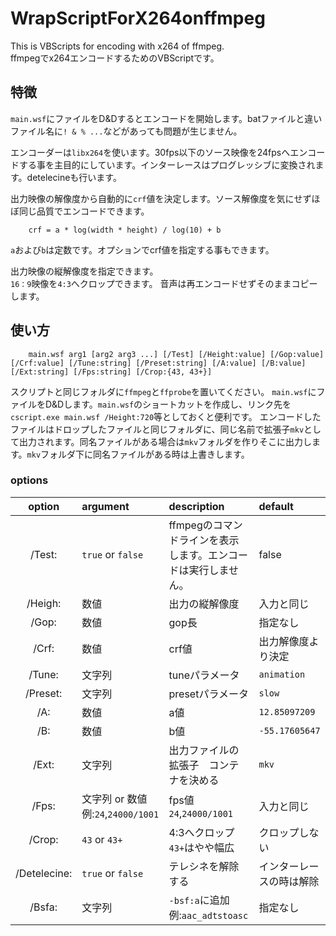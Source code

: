 # WrapScriptForX264onffmpeg
This is VBScripts for encoding with x264 of ffmpeg.  
ffmpegでx264エンコードするためのVBScriptです。  

## 特徴
`main.wsf`にファイルをD&Dするとエンコードを開始します。batファイルと違いファイル名に`! & % ...`などがあっても問題が生じません。  

エンコーダーは`libx264`を使います。30fps以下のソース映像を24fpsへエンコードする事を主目的にしています。インターレースはプログレッシブに変換されます。detelecineも行います。

出力映像の解像度から自動的に`crf`値を決定します。ソース解像度を気にせずほぼ同じ品質でエンコードできます。
~~~
    crf = a * log(width * height) / log(10) + b
~~~
`a`および`b`は定数です。オプションでcrf値を指定する事もできます。

出力映像の縦解像度を指定できます。  
`16：9`映像を`4:3`へクロップできます。
音声は再エンコードせずそのままコピーします。

## 使い方
~~~
    main.wsf arg1 [arg2 arg3 ...] [/Test] [/Height:value] [/Gop:value] [/Crf:value] [/Tune:string] [/Preset:string] [/A:value] [/B:value] [/Ext:string] [/Fps:string] [/Crop:{43, 43+}]
~~~
スクリプトと同じフォルダに`ffmpeg`と`ffprobe`を置いてください。
`main.wsf`にファイルをD&Dします。`main.wsf`のショートカットを作成し、リンク先を`cscript.exe main.wsf /Height:720`等としておくと便利です。
エンコードしたファイルはドロップしたファイルと同じフォルダに、同じ名前で拡張子`mkv`として出力されます。同名ファイルがある場合は`mkv`フォルダを作りそこに出力します。`mkv`フォルダ下に同名ファイルがある時は上書きします。

### options
| option | argument | description | default |
|:---:|:---|:---|:---|
|/Test: |`true` or `false` |ffmpegのコマンドラインを表示します。エンコードは実行しません。 |false |
|/Heigh: |数値 |出力の縦解像度 |入力と同じ |
|/Gop: |数値 |gop長 |指定なし |
|/Crf: |数値 |crf値 |出力解像度より決定 |
|/Tune: |文字列 |tuneパラメータ |`animation` |
|/Preset: |文字列 |presetパラメータ |`slow` |
|/A: |数値 |a値 |`12.85097209` |
|/B: |数値 |b値 |`-55.17605647` |
|/Ext: |文字列 |出力ファイルの拡張子　コンテナを決める |`mkv` |
|/Fps: |文字列 or 数値 例:`24`,`24000/1001`|fps値 `24`,`24000/1001` |入力と同じ |
|/Crop: |`43` or `43+` |4:3へクロップ `43+`はやや幅広  |クロップしない |
|/Detelecine: |`true` or `false` |テレシネを解除する  |インターレースの時は解除 |
|/Bsfa: |文字列 |`-bsf:a`に追加 例:`aac_adtstoasc` |指定なし |
